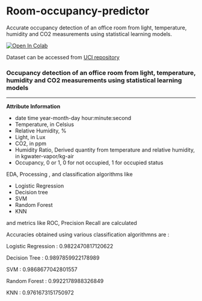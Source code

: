 # Room-occupancy-predictor
Accurate occupancy detection of an office room from light, temperature, humidity and CO2 measurements using statistical learning models.


[![Open In Colab](https://colab.research.google.com/assets/colab-badge.svg)](https://colab.research.google.com/github/bhargavyagnik/Room-occupancy-predictor/blob/main/AI_project_occupancy_prediction.ipynb)

Dataset can be accessed from [UCI repository](https://archive.ics.uci.edu/ml/datasets/Occupancy+Detection+)

### Occupancy detection of an office room from light, temperature, humidity and CO2 measurements using statistical learning models
---
**Attribute Information**
- date time year-month-day hour:minute:second
- Temperature, in Celsius
- Relative Humidity, %
- Light, in Lux
- CO2, in ppm
- Humidity Ratio, Derived quantity from temperature and relative humidity, in kgwater-vapor/kg-air
- Occupancy, 0 or 1, 0 for not occupied, 1 for occupied status

EDA, Processing , and classification algorithms like 
- Logistic Regression
- Decision tree
- SVM
- Random Forest
- KNN

and metrics like ROC, Precision Recall are calculated

Accuracies obtained using various classification algorithmns are :

Logistic Regression : 0.9822470817120622

Decision Tree : 0.9897859922178989

SVM : 0.9868677042801557 

Random Forest : 0.9922178988326849

KNN : 0.9761673151750972

